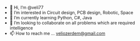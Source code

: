 - 👋 Hi, I’m @veli77
- 👀 I’m interested in Circuit design, PCB design, Robotic, Space
- 🌱 I’m currently learning Python, C#, Java
- 💞️ I’m looking to collaborate on all problems which are required  intelligence
- 📫 How to reach me ... veliozerdem@gmail.com

<!---
veli77/veli77 is a ✨ special ✨ repository because its `README.md` (this file) appears on your GitHub profile.
You can click the Preview link to take a look at your changes.
--->
